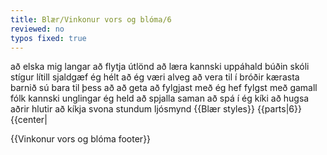 ```yaml
---
title: Blær/Vinkonur vors og blóma/6
reviewed: no
typos fixed: true
---
```

<vocabulary>
að elska
mig langar
að flytja
útlönd
að læra
kannski
uppáhald
búðin
skóli
stígur
lítill
sjaldgæf
ég hélt að ég væri
alveg
að vera til í
bróðir
kærasta
barnið
sú
bara
til þess að
að geta
að fylgjast með
ég hef fylgst með
gamall
fólk
kannski
unglingar
ég held
að spjalla
saman
að spá í
ég kíki
að hugsa
aðrir
hlutir
að kíkja
svona
stundum
ljósmynd
</vocabulary>
{{Blær styles}}
{{parts|6}}

<div class="book" data-translate=true data-audio-file="vinkonurvorsogbloma-06-6.mp3">
{{center|<Audio src="vinkonurvorsogbloma-06-6.mp3"/>}}

<div class="blaer article">

<div class="article-entry">
  <div class="image-box image-box-medium">
    <Image src="Blær_–_Vinkonur_vors_og_blóma_30783.jpeg"/>
  </div>

  <div class="image-box image-box-medium">
    <Image src="Blær_–_Vinkonur_vors_og_blóma_26849.jpeg"/>
  </div>

  <div class="image-box image-box-medium">
    <Image src="Blær_–_Vinkonur_vors_og_blóma_40364.jpeg"/>
  </div>

  <div class="text">
    <div class="p"><strong data-no-translate="true" data-no-audio="true">Íris:</strong> Ég elska Reykjavík en mig langar að flytja til útlanda einhvern tímann að læra kannski.<br><strong data-no-translate="true" data-no-audio="true">Hildur:</strong> Uppáhaldið mitt er Krambúðin á Skólavörðustíg, mjög lítil búð og mjög sjaldgæf.<br><strong data-no-translate="true" data-no-audio="true"></strong><strong data-no-translate="true" data-no-audio="true">Eva:</strong> Ég væri samt alveg til í að flytja til útlanda.<br><strong data-no-translate="true" data-no-audio="true"></strong><strong data-no-translate="true" data-no-audio="true">Hildur:</strong> Bróðir minn býr í útlöndum með kærustunni sinni og barninu þeirra. Ég er sú eina sem er með Facebook bara til þess að<!--TODO--> geta fylgst með þeim.<br><strong data-no-translate="true" data-no-audio="true"></strong><strong data-no-translate="true" data-no-audio="true">Íris:</strong> Það er bara gamalt fólk á Facebook.<br><strong data-no-translate="true" data-no-audio="true"></strong><strong data-no-translate="true" data-no-audio="true">Eva:</strong> Allir eru bara með Snapchat og Instagram kannski.<br><strong data-no-translate="true" data-no-audio="true"></strong><strong data-no-translate="true" data-no-audio="true">Íris:</strong> Svona unglingar eru held ég bara að nota Facebook til þess að spjalla saman.
      <br><strong data-no-translate="true" data-no-audio="true"></strong><strong data-no-translate="true" data-no-audio="true">Hildur:</strong> Ég er samt ekkert að spá mikið í Snapchat, ég kíki stundum á þetta en er annars bara að hugsa um allt aðra hluti.<br><strong data-no-translate="true" data-no-audio="true"></strong><strong data-no-translate="true" data-no-audio="true">Eva:</strong> Já, ég líka. Maður kíkir bara svona stundum.
    </div>
  </div>
</div>

<div class="article-authors-wrap">
  <div class="article-authors">
    <div class="article-authors-writers">
      <h2>Texti</h2>
      <a href="https://blaer.is/profill/svanhildur" class="user">
            <Image src="Blær_–_Vinkonur_vors_og_blóma_85125.jpeg"/> <h3>Svanhildur Gréta</h3>
          </a>
    </div>
    <div class="article-authors-photographers">
      <h2>Ljósmyndir</h2>
      <a href="https://blaer.is/profill/julia" class="user right">
            <Image src="Blær_–_Vinkonur_vors_og_blóma_9768.jpeg"/> <h3>Júlía</h3>
          </a>
    </div>
  </div>
</div>

</div>

</div>

{{Vinkonur vors og blóma footer}}
